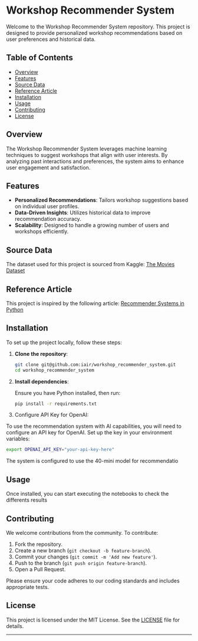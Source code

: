 # Workshop Recommender System

Welcome to the Workshop Recommender System repository. This project is designed to provide personalized workshop recommendations based on user preferences and historical data.

## Table of Contents

- [Overview](#overview)
- [Features](#features)
- [Source Data](#source-data)
- [Reference Article](#reference-article)
- [Installation](#installation)
- [Usage](#usage)
- [Contributing](#contributing)
- [License](#license)

## Overview

The Workshop Recommender System leverages machine learning techniques to suggest workshops that align with user interests. By analyzing past interactions and preferences, the system aims to enhance user engagement and satisfaction.

## Features

- **Personalized Recommendations**: Tailors workshop suggestions based on individual user profiles.
- **Data-Driven Insights**: Utilizes historical data to improve recommendation accuracy.
- **Scalability**: Designed to handle a growing number of users and workshops efficiently.

## Source Data

The dataset used for this project is sourced from Kaggle:
[The Movies Dataset](https://www.kaggle.com/datasets/rounakbanik/the-movies-dataset)

## Reference Article

This project is inspired by the following article:
[Recommender Systems in Python](https://www.datacamp.com/es/tutorial/recommender-systems-python)

## Installation

To set up the project locally, follow these steps:

1. **Clone the repository**:

   ```bash
   git clone git@github.com:iair/workshop_recommender_system.git
   cd workshop_recommender_system
   ```

2. **Install dependencies**:

   Ensure you have Python installed, then run:

   ```bash
   pip install -r requirements.txt
   ```

3. Configure API Key for OpenAI:

To use the recommendation system with AI capabilities, you will need to configure an API key for OpenAI.
Set up the key in your environment variables:

   ```bash
   export OPENAI_API_KEY="your-api-key-here"
   ```
The system is configured to use the 40-mini model for recommendatio


## Usage

Once installed, you can start executing the notebooks to check the differents results

## Contributing

We welcome contributions from the community. To contribute:

1. Fork the repository.
2. Create a new branch (`git checkout -b feature-branch`).
3. Commit your changes (`git commit -m 'Add new feature'`).
4. Push to the branch (`git push origin feature-branch`).
5. Open a Pull Request.

Please ensure your code adheres to our coding standards and includes appropriate tests.

## License

This project is licensed under the MIT License. See the [LICENSE](LICENSE) file for details.

---


